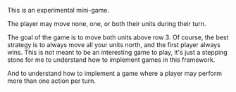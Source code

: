 
This is an experimental mini-game.

The player may move none, one, or both their units during their turn.

The goal of the game is to move both units above row 3.  Of course, the best strategy is to always move all your units north, and the first player always wins.  This is not meant to be an interesting game to play, it's just a stepping stone for me to understand how to implement games in this framework.

And to understand how to implement a game where a player may perform more than one action per turn.